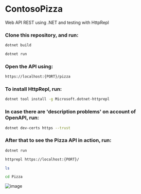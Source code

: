 # ContosoPizza

Web API REST using .NET and testing with HttpRepl

### Clone this repository, and run:
```sh
dotnet build
```
```sh
dotnet run
```
### Open the API using:
```sh
https://localhost:{PORT}/pizza
```

### To install HttpRepl, run:
```sh
dotnet tool install -g Microsoft.dotnet-httprepl
```
### In case there are 'description problems' on account of OpenAPI, run:
```sh
dotnet dev-certs https --trust
```
### After that to see the Pizza API in action, run:
```sh
dotnet run
```
```sh
httprepl https://localhost:{PORT}/
```
```sh
ls
```
```sh
cd Pizza
```

![image](https://user-images.githubusercontent.com/72718207/196312265-f360744f-61e2-4035-a762-c64078eb4b7b.png)

